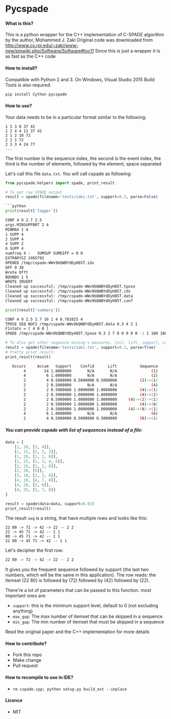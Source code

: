 Pycspade
===

#### What is this?
This is a python wrapper for the C++ implementation of C-SPADE algorithm by the author, Mohammed J. Zaki
Original code was downloaded from http://www.cs.rpi.edu/~zaki/www-new/pmwiki.php/Software/Software#toc11
Since this is just a wrapper it is as fast as the C++ code

#### How to install?
Compatible with Python 2 and 3. 
On Windows, Visual Studio 2015 Build Tools is also required.

```bash
pip install Cython pycspade
```

#### How to use?
Your data needs to be in a particular format similar to the following:
```text
1 1 3 8 37 42
1 2 4 4 11 37 42
2 1 2 10 73
2 2 1 72
2 3 3 4 24 77
...
```

The first number is the sequence index, the second is the event index, the third is the number of elements, 
followed by the element, space separated

Let's call this file `data.txt`. You will call cspade as following:
```python
from pycspade.helpers import spade, print_result

# To get raw SPADE output
result = spade(filename='tests/zaki.txt', support=0.3, parse=False)

```python
print(result['logger'])
```
```bash
CONF 4 9 2.7 2.5
args.MINSUPPORT 2 4
MINMAX 1 4
1 SUPP 4
2 SUPP 4
4 SUPP 2
6 SUPP 4
numfreq 4 :   SUMSUP SUMDIFF = 0 0
EXTRARYSZ 2465792
OPENED /tmp/cspade-WWv9bQWBYdDyH85T.idx
OFF 9 38
Wrote Offt 
BOUNDS 1 5
WROTE INVERT 
Cleaned up successful: /tmp/cspade-WWv9bQWBYdDyH85T.tpose
Cleaned up successful: /tmp/cspade-WWv9bQWBYdDyH85T.idx
Cleaned up successful: /tmp/cspade-WWv9bQWBYdDyH85T.data
Cleaned up successful: /tmp/cspade-WWv9bQWBYdDyH85T.conf
```
```python
print(result['summary'])
```
```bash
CONF 4 9 2.5 2.7 10 1 4 0.781025 4
TPOSE SEQ NOF2 /tmp/cspade-WWv9bQWBYdDyH85T.data 0.3 4 2 1 
F1stats = [ 4 0 0 ]
SPADE /tmp/cspade-WWv9bQWBYdDyH85T.tpose 0.3 2 7 0 0 0 0 0 -1 1 100 100 4 5 2 0 0 0 0 0 0 0 0 0 0 0 0 0 0 0 0 0 0 0 0 0 0 0 0 0 0 0 0 0 0 0 0 0 0 0 0 0 0 0 0 0 0 0 0 0 0 0 0 0 0 0 0 0 0 0 0 0 0 0 0 0 0 0 0 0 0 0 0 0 0 0 0 0 0 0 0 0 0
```

```python
# To also get other sequence mining's measures, incl. lift, support, confidence:
result = spade(filename='tests/zaki.txt', support=0.3, parse=True)
# Pretty print result:
print_result(result)
```
```bash
   Occurs     Accum   Support    Confid      Lift          Sequence
        4        14 1.0000000       N/A       N/A               (1) 
        4         6 1.0000000       N/A       N/A               (2) 
        2         4 0.5000000 0.5000000 0.5000000          (2)->(1) 
        2         2 0.5000000       N/A       N/A               (4) 
        2         2 0.5000000 1.0000000 1.0000000          (4)->(1) 
        2         2 0.5000000 1.0000000 1.0000000          (4)->(2) 
        2         2 0.5000000 1.0000000 1.0000000     (4)->(2)->(1) 
        2         2 0.5000000 1.0000000 1.0000000          (4)->(6) 
        2         2 0.5000000 1.0000000 1.0000000     (4)->(6)->(1) 
        4         6 1.0000000       N/A       N/A               (6) 
        2         4 0.5000000 0.5000000 0.5000000          (6)->(1) 
```

##### You can provide cspade with list of sequences instead of a file:
```python
data = [
    [1, 10, [3, 4]],
    [1, 15, [1, 2, 3]],
    [1, 20, [1, 2, 6]],
    [1, 25, [1, 3, 4, 6]],
    [2, 15, [1, 2, 6]],
    [2, 20, [5]],
    [3, 10, [1, 2, 6]],
    [4, 10, [4, 7, 8]],
    [4, 20, [2, 6]],
    [4, 25, [1, 7, 8]]
]

result = spade(data=data, support=0.01)
print_result(result)
```

The result `seq` is a string, that have multiple rows and looks like this:

```text
22 80 -> 72 -> 42 -> 22 -- 2 2
22 -> 45 71 -> 42 -- 1 1
80 -> 45 71 -> 42 -- 1 1
22 80 -> 45 71 -> 42 -- 1 1
```
Let's decipher the first row:
```bash
22 80 -> 72 -> 42 -> 22 -- 2 2
```

It gives you the frequent sequence followed by support (the last two numbers, which will be the same in this application).
The row reads: the itemset (22 80) is followed by (72) followed by (42) followed by (22).


There're a lot of parameters that can be passed to this function. most important ones are:

- `support`: this is the minimum support level, default to 0 (not excluding anything)
- `max_gap`: The max number of itemset that can be skipped in a sequence
- `min_gap`: The min number of itemset that must be skipped in a sequence

Read the original paper and the C++ implementation for more details

#### How to contribute?
- Fork this repo
- Make change
- Pull request

#### How to recompile to use in IDE?
- `rm cspade.cpp; python setup.py build_ext --inplace`

#### Licence
- MIT
